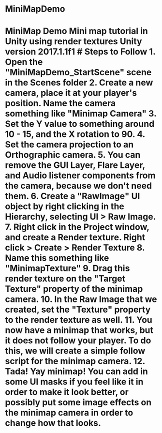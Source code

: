 # MiniMapDemo
# MiniMap Demo Mini map tutorial in Unity using render textures  Unity version 2017.1.1f1   # Steps to Follow 1. Open the "MiniMapDemo_StartScene" scene in the Scenes folder 2. Create a new camera, place it at your player's position. Name the camera something like "Minimap Camera" 3. Set the Y value to something around 10 - 15, and the X rotation to 90. 4. Set the camera projection to an Orthographic camera. 5. You can remove the GUI Layer, Flare Layer, and Audio listener components from the camera, because we don't need them. 6. Create a "RawImage" UI object by right clicking in the Hierarchy, selecting UI > Raw Image. 7.  Right click in the Project window, and create a Render texture.   Right click > Create > Render Texture 8. Name this something like "MinimapTexture" 9. Drag this render texture on the "Target Texture" property of the minimap camera. 10. In the Raw Image that we created, set the "Texture" property to the render texture as well.   11. You now have a minimap that works, but it does not follow your player. To do this, we will create a simple follow script for the minimap camera. 12. Tada! Yay minimap! You can add in some UI masks if you feel like it in order to make it look better, or possibly put some image effects on the minimap camera in order to change how that looks.
